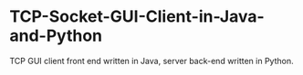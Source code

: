 # TCP-Socket-GUI-Client-in-Java-and-Python
TCP GUI client front end written in Java, server back-end written in Python.
